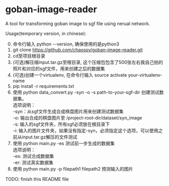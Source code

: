 # goban-image-reader
A tool for transforming goban image to sgf file using nerual network.

Usage(temporary version, in chinese):

0. 命令行输入 python --version, 确保使用的是python3
1. git clone https://github.com/chaossy/goban-image-reader.git
2. cd至项目根目录
3. (可选)解压缩input.tar.gz至根目录, 这个压缩包包含了500张左右我自己拍的照片和对应的sgf文件，用来创建之后的数据集
4. (可选)创建一个virtualenv, 在命令行输入 source activate your-virtualenv-name
5. pip install -r requirements.txt
6. 使用 python data_convert.py -syn -o -s path-to-your-sgf-dir 创建测试数据集。<br />
   选项说明：<br />
   -syn：从sgf文件生成合成棋盘图片用来创建测试数据集<br />
   -o: 输出合成的棋盘图片至 /project-root-dir/dataset/syn_image<br /> 
   -s: 输入的sgf文件夹，所有sgf必须放在根目录下<br />
   -i: 输入的图片文件夹，如果没有指定-syn，必须指定这个选项，可以使用之前从input.tar.gz解压的文件测试<br />
7. 使用 python main.py -es 测试前一步生成的数据集<br />
   选项说明：<br />
   -es: 测试合成数据集<br />
   -er: 测试真实数据集
8. 使用 python main.py -p filepath1 filepath2 预测输入的图片



TODO: finish this README file
